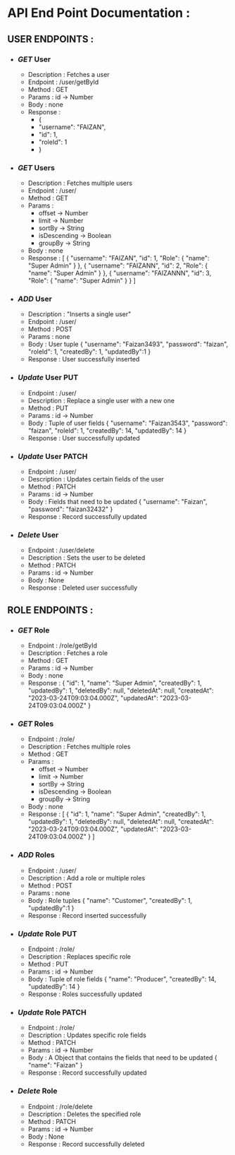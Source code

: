# API End Point Documentation : 

## USER ENDPOINTS : 

- ### ***GET* User** 
  - Description : Fetches a user
  - Endpoint : /user/getById
  - Method : GET
  - Params : id -> Number <Required>
  - Body : none
  - Response : 
    - {
    - "username": "FAIZAN",
    - "id": 1,
    - "roleId": 1
    - }

- ### ***GET* Users**
  - Description : Fetches multiple users
  - Endpoint : /user/
  - Method : GET 
  - Params : 
      - offset -> Number <Optional>
	  - limit -> Number <Optional>
	  - sortBy -> String <Optional>
    - isDescending -> Boolean <Optional>
    - groupBy -> String <Optional>
  - Body : none
  - Response : 
  [
    {
        "username": "FAIZAN",
        "id": 1,
        "Role": {
            "name": "Super Admin"
        }
    },
    {
        "username": "FAIZANN",
        "id": 2,
        "Role": {
            "name": "Super Admin"
        }
    },
    {
        "username": "FAIZANNN",
        "id": 3,
        "Role": {
            "name": "Super Admin"
        }
    }
]


- ### ***ADD* User**
  - Description : "Inserts a single user"
  - Endpoint : /user/
  - Method : POST
  - Params : none
  - Body : User tuple
		{
			"username": "Faizan3493",
      "password": "faizan",
  		"roleId": 1,
  		"createdBy": 1,
  		"updatedBy":1
		}
  - Response : User successfully inserted

- ### ***Update* User PUT**
  - Endpoint : /user/
  - Description : Replace a single user with a new one
  - Method : PUT
  - Params : id -> Number <Required>
  - Body : Tuple of user fields
{
    "username": "Faizan3543",
    "password": "faizan",
    "roleId": 1,
    "createdBy": 14,
    "updatedBy": 14
}
  - Response : User successfully updated


- ### ***Update* User PATCH**
  - Endpoint : /user/
  - Description : Updates certain fields of the user
  - Method : PATCH
  - Params : id -> Number <Required>
  - Body : Fields that need to be updated
{
  "username": "Faizan",
  "password": "faizan32432"
}
  - Response : Record successfully updated

- ### ***Delete* User**
  - Endpoint : /user/delete
  - Description : Sets the user to be deleted
  - Method : PATCH
  - Params : id -> Number <Required>
  - Body : None
  - Response : Deleted user successfully


## ROLE ENDPOINTS : 

- ### ***GET* Role**
  - Endpoint : /role/getById
  - Description : Fetches a role
  - Method : GET
  - Params : id -> Number <Required>
  - Body : none
  - Response : {
    "id": 1,
    "name": "Super Admin",
    "createdBy": 1,
    "updatedBy": 1,
    "deletedBy": null,
    "deletedAt": null,
    "createdAt": "2023-03-24T09:03:04.000Z",
    "updatedAt": "2023-03-24T09:03:04.000Z"
}


- ### ***GET* Roles**
  - Endpoint : /role/
  - Description : Fetches multiple roles
  - Method : GET 
  - Params : 
      - offset -> Number <Optional>
	  -  limit -> Number <Optional>
	  -  sortBy -> String <Optional>
    -  isDescending -> Boolean <Optional>
    -  groupBy -> String <Optional>
  - Body : none
  - Response : [
    {
        "id": 1,
        "name": "Super Admin",
        "createdBy": 1,
        "updatedBy": 1,
        "deletedBy": null,
        "deletedAt": null,
        "createdAt": "2023-03-24T09:03:04.000Z",
        "updatedAt": "2023-03-24T09:03:04.000Z"
    }
]


- ### ***ADD* Roles**
  - Endpoint : /user/
  - Description : Add a role or multiple roles
  - Method : POST
  - Params : none
  - Body : Role tuples
	{
		"name": "Customer",
  	"createdBy": 1,
  	"updatedBy":1
	}
  - Response : Record inserted successfully

- ### ***Update* Role PUT**
  - Endpoint : /role/
  - Description : Replaces specific role
  - Method : PUT
  - Params : id -> Number <Required>
  - Body : Tuple of role fields
{
    "name": "Producer",
    "createdBy": 14,
    "updatedBy": 14
}
  - Response : Roles successfully updated


- ### ***Update* Role PATCH**
  - Endpoint : /role/
  - Description : Updates specific role fields
  - Method : PATCH
  - Params : id -> Number <Required>
  - Body : A Object that contains the fields that need to be updated
{
  "name": "Faizan"
}
  - Response : Record successfully updated

- ### ***Delete* Role**
  - Endpoint : /role/delete
  - Description : Deletes the specified role
  - Method : PATCH
  - Params : id -> Number <Required>
  - Body : None
  - Response : Record successfully deleted